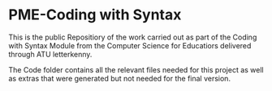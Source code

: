 # PME-Coding with Syntax

 This is the public Repositiory of the work carried out as part of the Coding with Syntax Module from the Computer Science for Educatiors delivered through ATU letterkenny.

The Code folder contains all the relevant files needed for this project as well as extras that were generated but not needed for the final version.
